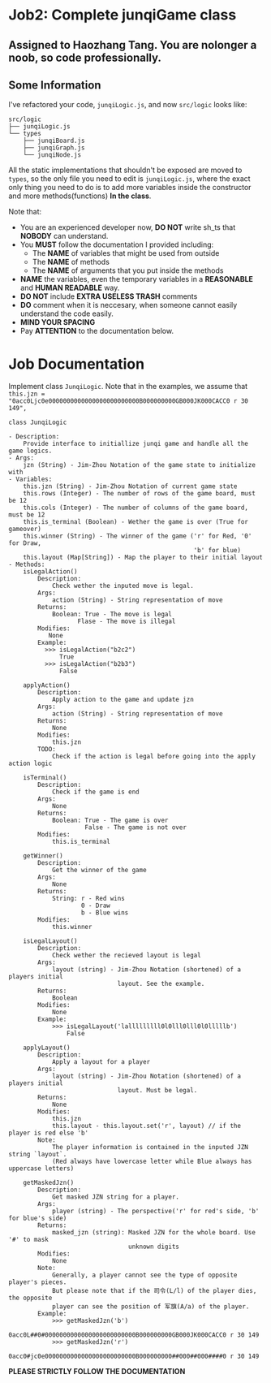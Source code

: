 # Job2: Complete junqiGame class

## Assigned to Haozhang Tang. You are nolonger a noob, so code professionally.

## Some Information
I've refactored your code, `junqiLogic.js`, and now `src/logic` looks like:
```
src/logic
├── junqiLogic.js
└── types
    ├── junqiBoard.js
    ├── junqiGraph.js
    └── junqiNode.js
```
All the static implementations that shouldn't be exposed are moved to `types`, so the only file you need to edit is `junqiLogic.js`, where the exact only thing you need to do is to add more variables inside the constructor and more methods(functions) **In the class**.

Note that:
- You are an experienced developer now, **DO NOT** write sh_ts that **NOBODY** can understand. 
- You **MUST** follow the documentation I provided including:
  - The **NAME** of variables that might be used from outside
  - The **NAME** of methods
  - The **NAME** of arguments that you put inside the methods
- **NAME** the variables, even the temporary variables in a **REASONABLE** and **HUMAN READABLE** way.
- **DO NOT** include **EXTRA USELESS TRASH** comments
- **DO** comment when it is neccesary, when someone cannot easily understand the code easily.
- **MIND YOUR SPACING**
- Pay **ATTENTION** to the documentation below.

# Job Documentation
Implement class `JunqiLogic`. Note that in the examples, we assume that `this.jzn = "0acc0Ljc0e0000000000000000000000000B000000000GB000JK000CACC0 r 30 149", `
```
class JunqiLogic

- Description: 
    Provide interface to initiallize junqi game and handle all the game logics.
- Args:
    jzn (String) - Jim-Zhou Notation of the game state to initialize with
- Variables:
    this.jzn (String) - Jim-Zhou Notation of current game state
    this.rows (Integer) - The number of rows of the game board, must be 12
    this.cols (Integer) - The number of columns of the game board, must be 12
    this.is_terminal (Boolean) - Wether the game is over (True for gameover)
    this.winner (String) - The winner of the game ('r' for Red, '0' for Draw,
                                                   'b' for blue)
    this.layout (Map[String]) - Map the player to their initial layout
- Methods:
    isLegalAction()
        Description:
            Check wether the inputed move is legal. 
        Args:
            action (String) - String representation of move
        Returns:
            Boolean: True - The move is legal
                   Flase - The move is illegal
        Modifies:
           None 
        Example:
          >>> isLegalAction("b2c2")
              True
          >>> isLegalAction("b2b3")
              False

    applyAction()
        Description:
            Apply action to the game and update jzn
        Args:
            action (String) - String representation of move
        Returns:
            None
        Modifies:
            this.jzn
        TODO:
            Check if the action is legal before going into the apply action logic
    
    isTerminal()
        Description:
            Check if the game is end
        Args:
            None
        Returns:
            Boolean: True - The game is over
                     False - The game is not over
        Modifies:
            this.is_terminal

    getWinner()
        Description:
            Get the winner of the game
        Args:
            None
        Returns:
            String: r - Red wins
                    0 - Draw
                    b - Blue wins
        Modifies:
            this.winner

    isLegalLayout()
        Description:
            Check wether the recieved layout is legal
        Args:
            layout (string) - Jim-Zhou Notation (shortened) of a players initial
                              layout. See the example.
        Returns:
            Boolean
        Modifies:
            None
        Example:
            >>> isLegalLayout('lalllllllll0l0lll0lll0l0lllllb')
                False

    applyLayout()
        Description:
            Apply a layout for a player
        Args:
            layout (string) - Jim-Zhou Notation (shortened) of a players initial
                              layout. Must be legal.
        Returns:
            None
        Modifies:
            this.jzn
            this.layout - this.layout.set('r', layout) // if the player is red else 'b'
        Note:
            The player information is contained in the inputed JZN string `layout`. 
            (Red always have lowercase letter while Blue always has uppercase letters)

    getMaskedJzn()
        Description:
            Get masked JZN string for a player.
        Args:
            player (string) - The perspective('r' for red's side, 'b' for blue's side)
        Returns:
            masked_jzn (string): Masked JZN for the whole board. Use '#' to mask
                                 unknown digits
        Modifies:
            None
        Note:
            Generally, a player cannot see the type of opposite player's pieces.
            But please note that if the 司令(L/l) of the player dies, the opposite
            player can see the position of 军旗(A/a) of the player.
        Example:
            >>> getMaskedJzn('b')
                0acc0L##0#0000000000000000000000000B000000000GB000JK000CACC0 r 30 149 
            >>> getMaskedJzn('r')
                0acc0#jc0e0000000000000000000000000B000000000##000##000####0 r 30 149 

```

**PLEASE STRICTLY FOLLOW THE DOCUMENTATION**
